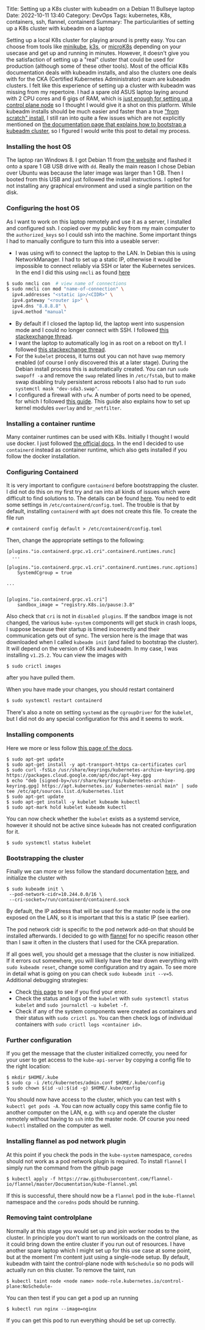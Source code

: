 Title: Setting up a K8s cluster with kubeadm on a Debian 11 Bullseye laptop
Date: 2022-10-11 13:40
Category: DevOps
Tags: kubernetes, K8s, containers, ssh, flannel, containerd
Summary: The particularities of setting up a K8s cluster with kubeadm on a laptop


Setting up a local K8s cluster for playing around is pretty easy.
You can choose from tools like [minikube](https://minikube.sigs.K8s.io/docs/), [k3s](https://docs.k3s.io/), or [microK8s](https://microK8s.io/) depending on your usecase and get up and running in minutes.
However, it doesn't give you the satisfaction of setting up a "real" cluster that could be used for production (although some of these other tools).
Most of the official K8s documentation deals with kubeadm installs, and also the clusters one deals with for the CKA (Certified Kubernetes Administrator) exam are kubeadm clusters.
I felt like this experience of setting up a cluster with kubeadm was missing from my repertoire.
I had a spare old ASUS laptop laying around with 2 CPU cores and 6 gigs of RAM, which is [just enough for setting up a control plane node](https://kubernetes.io/docs/setup/production-environment/tools/kubeadm/install-kubeadm/) so I thought I would give it a shot on this platform.
While kubeadm installs should be much easier and faster than a true ["from scratch" install](https://www.youtube.com/playlist?list=PL2We04F3Y_41jYdadX55fdJplDvgNGENo), I still ran into quite a few issues which are not explicitly mentioned on [the documentation page that explains how to bootstrap a kubeadm cluster](https://kubernetes.io/docs/setup/production-environment/tools/kubeadm/create-cluster-kubeadm/), so I figured I would write this post to detail my process.

### Installing the host OS
The laptop ran Windows 8.
I got Debian 11 from [the website](https://www.debian.org/distrib/netinst) and flashed it onto a spare 1 GB USB drive with `dd`.
Really the main reason I chose Debian over Ubuntu was because the later image was larger than 1 GB.
Then I booted from this USB and just followed the install instructions.
I opted for not installing any graphical environment and used a single partition on the disk.

### Configuring the host OS
As I want to work on this laptop remotely and use it as a server, I installed and configured ssh.
I copied over my public key from my main computer to the `authorized_keys` so I could ssh into the machine.
Some important things I had to manually configure to turn this into a useable server:

* I was using wifi to connect the laptop to the LAN. In Debian this is using NetworkManager. I had to set up a static IP, otherwise it would be impossible to connect reliably via SSH or later the Kubernetes services. In the end I did this using `nmcli` as found [here](https://michlstechblog.info/blog/linux-set-a-static-fixed-ip-with-network-manager-cli/)

```bash
$ sudo nmcli con  # view name of connections
$ sudo nmcli con mod "name-of-connection" \
  ipv4.addresses "<static ip>/<CIDR>" \
  ipv4.gateway "<router ip>" \
  ipv4.dns "8.8.8.8" \
  ipv4.method "manual"
```
* By default if I closed the laptop lid, the laptop went into suspension mode and I could no longer connect with SSH. I followed [this stackexchange thread](https://unix.stackexchange.com/questions/563729/looking-for-the-settings-that-causes-debian-to-suspend-when-laptop-lid-is-closed).
* I want the laptop to automatically log in as root on a reboot on tty1. I followed [this stackexchange thread](https://unix.stackexchange.com/questions/401759/automatically-login-on-debian-9-2-1-command-line).
* For the `kubelet` process, it turns out you can not have `swap` memory enabled (of course I only discovered this at a later stage). During the Debian install process this is automatically created. You can run `sudo swapoff -a` and remove the `swap` related lines in `/etc/fstab`, but to make swap disabling truly persistent across reboots I also had to run `sudo systemctl mask "dev-sda3.swap"`.
* I configured a firewall with `ufw`. A number of ports need to be opened, for which I followed [this guide](https://www.howtoforge.com/how-to-setup-kubernetes-cluster-with-kubeadm-on-debian-11/). This guide also explains how to set up kernel modules `overlay` and `br_netfilter`.

### Installing a container runtime
Many container runtimes can be used with K8s.
Initially I thought I would use docker.
I just followed [the official docs](https://docs.docker.com/engine/install/debian/).
In the end I decided to use `containerd` instead as container runtime, which also gets installed if you follow the docker installation.

### Configuring Containerd
It is very important to configure `containerd` before bootstrapping the cluster.
I did not do this on my first try and ran into all kinds of issues which were difficult to find solutions to.
The details can be found [here](https://kubernetes.io/docs/setup/production-environment/container-runtimes/#containerd).
You need to edit some settings in `/etc/containerd/config.toml`.
The trouble is that by default, installing `containerd` with `apt` does not create this file.
To create the file run

```
# containerd config default > /etc/containerd/config.toml
```

Then, change the appropriate settings to the following:

```
[plugins."io.containerd.grpc.v1.cri".containerd.runtimes.runc]
  ...
  [plugins."io.containerd.grpc.v1.cri".containerd.runtimes.runc.options]
    SystemdCgroup = true

...


[plugins."io.containerd.grpc.v1.cri"]
    sandbox_image = "registry.K8s.io/pause:3.8"
```
Also check that `cri` is not in `disabled plugins`.
If the sandbox image is not changed, the various `kube-system` components will get stuck in crash loops, I suppose because their startup is timed incorrectly and their communication gets out of sync.
The version here is the image that was downloaded when I called `kubeadm init` (and failed to bootstrap the cluster).
It will depend on the version of K8s and kubeadm.
In my case, I was installing `v1.25.2`.
You can view the images with 

```
$ sudo crictl images
```

after you have pulled them. 

When you have made your changes, you should restart containerd

```bash
$ sudo systemctl restart containerd
```

There's also a note on setting `systemd` as the `cgroupDriver` for the `kubelet`, but I did not do any special configuration for this and it seems to work.

### Installing components
Here we more or less follow [this page of the docs](https://kubernetes.io/docs/setup/production-environment/tools/kubeadm/install-kubeadm/).

```
$ sudo apt-get update
$ sudo apt-get install -y apt-transport-https ca-certificates curl
$ sudo curl -fsSLo /usr/share/keyrings/kubernetes-archive-keyring.gpg https://packages.cloud.google.com/apt/doc/apt-key.gpg
$ echo "deb [signed-by=/usr/share/keyrings/kubernetes-archive-keyring.gpg] https://apt.kubernetes.io/ kubernetes-xenial main" | sudo tee /etc/apt/sources.list.d/kubernetes.list
$ sudo apt-get update
$ sudo apt-get install -y kubelet kubeadm kubectl
$ sudo apt-mark hold kubelet kubeadm kubectl
```

You can now check whether the `kubelet` exists as a systemd service, however it should not be active since `kubeadm` has not created configuration for it.

```
$ sudo systemctl status kubelet
```

### Bootstrapping the cluster
Finally we can more or less follow the standard documentation [here](https://kubernetes.io/docs/setup/production-environment/tools/kubeadm/create-cluster-kubeadm), and initialize the cluster with

```
$ sudo kubeadm init \
 --pod-network-cidr=10.244.0.0/16 \
 --cri-socket=/run/containerd/containerd.sock
```

By default, the IP address that will be used for the master node is the one exposed on the LAN, so it is important that this is a static IP (see earlier).

The pod network cidr is specific to the pod network add-on that should be installed afterwards.
I decided to go with [flannel](https://github.com/flannel-io/flannel) for no specific reason other than I saw it often in the clusters that I used for the CKA preparation.

If all goes well, you should get a message that the cluster is now initialized.
If it errors out somewhere, you will likely have the tear down everything with `sudo kubeadm reset`, change some configuration and try again.
To see more in detail what is going on you can check `sudo kubeadm init --v=5`. 
Additional debugging strategies:

* Check [this page](https://kubernetes.io/docs/setup/production-environment/tools/kubeadm/troubleshooting-kubeadm/) to see if you find your error. 
* Check the status and logs of the `kubelet` with `sudo systemctl status kubelet` and `sudo journalctl -u kubelet -f`.
* Check if any of the system components were created as containers and their status with `sudo crictl ps`. You can then check logs of individual containers with `sudo crictl logs <container id>`.

### Further configuration
If you get the message that the cluster initialized correctly, you need for your user to get access to the `kube-api-server` by copying a config file to the right location:

```
$ mkdir $HOME/.kube
$ sudo cp -i /etc/kubernetes/admin.conf $HOME/.kube/config
$ sudo chown $(id -u):$(id -g) $HOME/.kube/config
```

You should now have access to the cluster, which you can test with `$ kubectl get pods -A`.
You can now actually copy this same config file to another computer on the LAN, e.g. with `scp` and operate the cluster remotely without having to `ssh` into the master node.
Of course you need `kubectl` installed on the computer as well.

### Installing flannel as pod network plugin
At this point if you check the pods in the `kube-system` namespace, `coredns` should not work as a pod network plugin is required.
To install `flannel` I simply run the command from the github page

```
$ kubectl apply -f https://raw.githubusercontent.com/flannel-io/flannel/master/Documentation/kube-flannel.yml
```

If this is successful, there should now be a `flannel` pod in the `kube-flannel` namespace and the `coredns` pods should be running.

### Removing taint controlplane
Normally at this stage you would set up and join worker nodes to the cluster. 
In principle you don't want to run workloads on the control plane, as it could bring down the entire cluster if you run out of resources.
I have another spare laptop which I might set up for this use case at some point, but at the moment I'm content just using a single-node setup.
By default, kubeadm with taint the control-plane node with `NoSchedule` so no pods will actually run on this cluster.
To remove the taint, run

```
$ kubectl taint node <node name> node-role.kubernetes.io/control-plane:NoSchedule-
```

You can then test if you can get a pod up an running

```
$ kubectl run nginx --image=nginx
```

If you can get this pod to run everything should be set up correctly.
